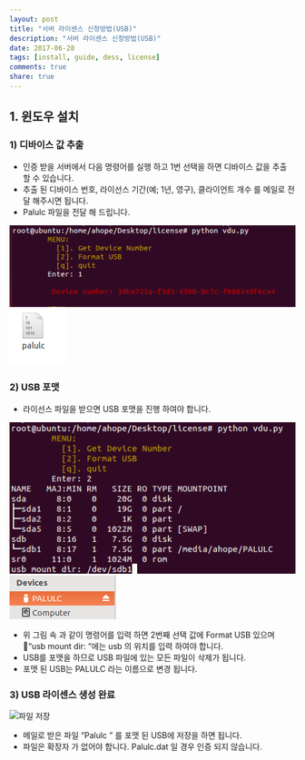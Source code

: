 ```yaml
---
layout: post
title: "서버 라이센스 신청방법(USB)"
description: "서버 라이센스 신청방법(USB)"
date: 2017-06-28
tags: [install, guide, dess, license]
comments: true
share: true
---
```



## 1. 윈도우 설치 

### 1) 디바이스 값 추출 
- 인증 받을 서버에서 다음 명령어를 실행 하고 1번 선택을 하면 디바이스 값을 추출 할 수 있습니다.
- 추출 된 디바이스 번호, 라이선스 기간(예; 1년, 영구), 클라이언트 개수 를 메일로 전달 해주시면 됩니다.
- Palulc 파일을 전달 해 드립니다. 

![디바이스 값 추출](/images/usb_acquire_license/image1.png)
![라이센스 파일](/images/usb_acquire_license/image2.png)


### 2) USB 포맷 

- 라이선스 파일을 받으면 USB 포맷을 진행 하여야 합니다. 

![USB 포맷](/images/usb_acquire_license/image3.png)
![USB 포맷 후 이름](/images/usb_acquire_license/image4.png)

- 위 그림 속 과 같이 명령어를 입력 하면 2번째 선택 값에 Format USB 있으며 “usb mount dir: “에는 usb 의 위치를 입력 하여야 합니다. 
- USB를 포맷을 하므로 USB 파일에 있는 모든 파일이 삭제가 됩니다.
- 포맷 된 USB는 PALULC 라는 이름으로 변경 됩니다.  



### 3) USB 라이센스 생성 완료 

![파일 저장](/images/usb_acquire_license/image5.png)

- 메일로 받은 파일 “Palulc ” 를 포맷 된 USB에 저장을 하면 됩니다.
- 파일은 확장자 가 없어야 합니다. Palulc.dat 일 경우 인증 되지 않습니다.

